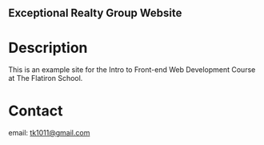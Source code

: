 Exceptional Realty Group Website
---

# Description

This is an example site for the  Intro to Front-end Web Development Course at The Flatiron School.

#  Contact

email: tk1011@gmail.com
